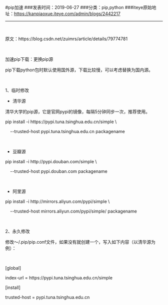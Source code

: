#pip加速
###发表时间：2019-06-27
###分类：pip,python
###iteye原始地址：<a href="https://kanpiaoxue.iteye.com/admin/blogs/2442217" target="_blank">https://kanpiaoxue.iteye.com/admin/blogs/2442217</a>

---

<div class="iteye-blog-content-contain" style="font-size: 14px;"> 
 <p>&nbsp;</p> 
 <p>原文：https://blog.csdn.net/zuimrs/article/details/79774781&nbsp;</p> 
 <p>&nbsp;</p> 
 <p>加速pip下载：更换pip源</p> 
 <p>pip下载python包时默认使用国外源，下载比较慢，可以考虑替换为国内源。</p> 
 <p>&nbsp;</p> 
 <p>1、临时修改</p> 
 <ul> 
  <li>清华源</li> 
 </ul> 
 <p>清华大学的pip源，它是官网pypi的镜像，每隔5分钟同步一次，推荐使用。</p> 
 <p>pip install -i https://pypi.tuna.tsinghua.edu.cn/simple \</p> 
 <p>&nbsp; &nbsp; --trusted-host pypi.tuna.tsinghua.edu.cn packagename</p> 
 <p>&nbsp;</p> 
 <ul> 
  <li>豆瓣源</li> 
 </ul> 
 <p>pip install -i http://pypi.douban.com/simple \</p> 
 <p>&nbsp; &nbsp; --trusted-host pypi.douban.com packagename</p> 
 <p>&nbsp;</p> 
 <ul> 
  <li>阿里源</li> 
 </ul> 
 <p>pip install -i http://mirrors.aliyun.com/pypi/simple \</p> 
 <p>&nbsp; &nbsp; --trusted-host mirrors.aliyun.com/pypi/simple/ packagename</p> 
 <p>&nbsp;</p> 
 <p>2、永久修改</p> 
 <p>修改～/.pip/pip.conf文件，如果没有就创建一个，写入如下内容（以清华源为例）：</p> 
 <p>&nbsp;</p> 
 <p>[global]</p> 
 <p>index-url = https://pypi.tuna.tsinghua.edu.cn/simple</p> 
 <p>[install]</p> 
 <p>trusted-host = pypi.tuna.tsinghua.edu.cn</p> 
 <p>&nbsp;</p> 
 <p>&nbsp;</p> 
</div>